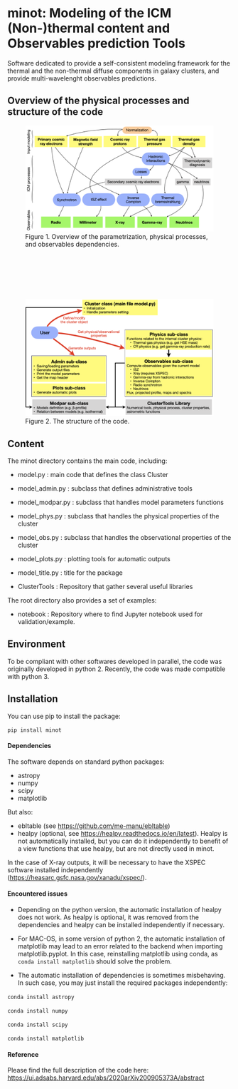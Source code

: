 # minot: Modeling of the ICM (Non-)thermal content and Observables prediction Tools
Software dedicated to provide a self-consistent modeling framework for the thermal and the non-thermal diffuse components in galaxy clusters, and provide multi-wavelenght observables predictions.
                                                            
## Overview of the physical processes and structure of the code
<figure>
	<img src="/overview1.png" width="600" />
	<figcaption> Figure 1. Overview of the parametrization, physical processes, and observables dependencies.</figcaption>
</figure>

<p style="margin-bottom:3cm;"> </p>

<figure>
	<img src="/overview2.png" width="600" />
	<figcaption> Figure 2. The structure of the code. </figcaption>
</figure>

## Content
The minot directory contains the main code, including:

- model.py : 
	main code that defines the class Cluster
    
- model_admin.py : 
        subclass that defines administrative tools
   
- model_modpar.py : 
        subclass that handles model parameters functions 
        
- model_phys.py : 
    subclass that handles the physical properties of the cluster
    
- model_obs.py : 
    subclass that handles the observational properties of the cluster
    
- model_plots.py : 
        plotting tools for automatic outputs

- model_title.py : 
	title for the package

- ClusterTools :
    Repository that gather several useful libraries

The root directory also provides a set of examples:

- notebook :
	Repository where to find Jupyter notebook used for validation/example. 

## Environment
To be compliant with other softwares developed in parallel, the code was originally developed in python 2. Recently, the code was made compatible with python 3.

## Installation
You can use pip to install the package:

```
pip install minot
```

#### Dependencies 
The software depends on standard python packages:
- astropy
- numpy
- scipy
- matplotlib

But also:
- ebltable (see https://github.com/me-manu/ebltable)
- healpy (optional, see https://healpy.readthedocs.io/en/latest). Healpy is not automatically installed, but you can do it independently to benefit of a view functions that use healpy, but are not directly used in minot.

In the case of X-ray outputs, it will be necessary to have the XSPEC software installed independently (https://heasarc.gsfc.nasa.gov/xanadu/xspec/).

#### Encountered issues
- Depending on the python version, the automatic installation of healpy does not work. As healpy is optional, it was removed from the dependencies and healpy can be installed independently if necessary.

- For MAC-OS, in some version of python 2, the automatic installation of matplotlib may lead to an error related to the backend when importing matplotlib.pyplot. In this case, reinstalling matplotlib using conda, as `conda install matplotlib` should solve the problem.

- The automatic installation of dependencies is sometimes misbehaving. In such case, you may just install the required packages independently:

`conda install astropy`

`conda install numpy`

`conda install scipy`

`conda install matplotlib`

#### Reference
Please find the full description of the code here: https://ui.adsabs.harvard.edu/abs/2020arXiv200905373A/abstract


